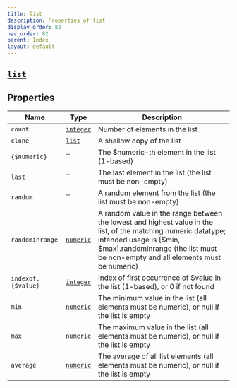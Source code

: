 ```yaml
---
title: list
description: Properties of list
display_order: 82
nav_order: 82
parent: Index
layout: default
---
```


##  [`list`](./list.html) 


## Properties

| Name | Type | Description |
|------|------|-------------|
| `count` | [`integer`](./integer.html) | Number of elements in the list |
| `clone` | [`list`](./list.html) | A shallow copy of the list |
| `{$numeric}` | `` | The $numeric-th element in the list (1-based) |
| `last` | `` | The last element in the list (the list must be non-empty) |
| `random` | `` | A random element from the list (the list must be non-empty) |
| `randominrange` | [`numeric`](./numeric.html) | A random value in the range between the lowest and highest value in the list, of the matching numeric datatype; intended usage is [$min, $max].randominrange (the list must be non-empty and all elements must be numeric) |
| `indexof.{$value}` | [`integer`](./integer.html) | Index of first occurrence of $value in the list (1-based), or 0 if not found |
| `min` | [`numeric`](./numeric.html) | The minimum value in the list (all elements must be numeric), or null if the list is empty |
| `max` | [`numeric`](./numeric.html) | The maximum value in the list (all elements must be numeric), or null if the list is empty |
| `average` | [`numeric`](./numeric.html) | The average of all list elements (all elements must be numeric), or null if the list is empty |



